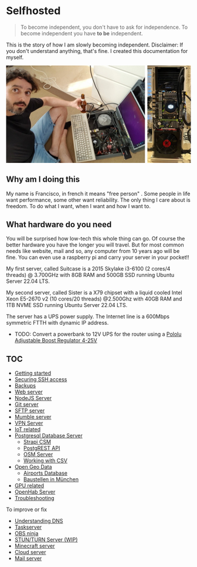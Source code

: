 # Selfhosted

> To become independent, you don't have to  ask for independence. To become independent you have **to be** independent.

This is the story of how I am slowly becoming independent. Disclaimer: If you don't understand anything, that's fine. I created this documentation for myself.

![](img/suitcase.jpg)

## Why am I doing this

My name is Francisco, in french it means "free person" . Some people in life want performance, some other want reliability. The only thing I care about is freedom. To do what I want, when I want and how I want to.

## What hardware do you need

You will be surprised how low-tech this whole thing can go. Of course the better hardware you have the longer you will travel. But for most common needs like website, mail and so, any computer from 10 years ago will be fine. You can even use a raspberry pi and carry your server in your pocket!! 

My first server, called Suitcase is a 2015 Skylake i3-6100 (2 cores/4 threads) @ 3.700GHz with 8GB RAM and 500GB SSD running Ubuntu Server 22.04 LTS. 

My second server, called Sister is a X79 chipset with a liquid cooled Intel Xeon E5-2670 v2 (10 cores/20 threads) @2.500Ghz with 40GB RAM and 1TB NVME SSD running Ubuntu Server 22.04 LTS.

The server has a UPS power supply. The Internet line is a 600Mbps symmetric FTTH with dynamic IP address.

- TODO: Convert a powerbank to 12V UPS for the router using a [Pololu Adjustable Boost Regulator 4-25V](https://www.pololu.com/product/799/specs)

## TOC

- [Getting started](doc/getstarted.md)
- [Securing SSH access](doc/security.md)
- [Backups](doc/backups.md)
- [Web server](doc/web.md)
- [NodeJS Server](doc/nodejs.md)
- [Git server](doc/git.md)
- [SFTP server](doc/sftp.md)
- [Mumble server](doc/mumble.md)
- [VPN Server](doc/vpn.md)
- [IoT related](doc/iot.md)
- [Postgresql Database Server](doc/postgres.md)
  - [Strapi CSM](doc/strapi.md)
  - [PostgREST API](doc/postgrest.md)
  - [OSM Server](doc/osm.md)
  - [Working with CSV](doc/csv.md)
- [Open Geo Data](doc/geodata.md)
  - [Airports Database](doc/airports.md)
  - [Baustellen in München](doc/baustellen.md)
- [GPU related](doc/gpu.md)
- [OpenHab Server](doc/openhab.md)
- [Troubleshooting](doc/troubleshooting.md)


To improve or fix
- [Understanding DNS](doc/dns.md)
- [Taskserver](doc/taskserver.md)
- [OBS ninja](doc/obsninja.md)
- [STUN/TURN Server (WIP)](doc/turn.md)
- [Minecraft server](doc/minecraft.md)
- [Cloud server](doc/cloud.md)
- [Mail server](doc/mail.md)

